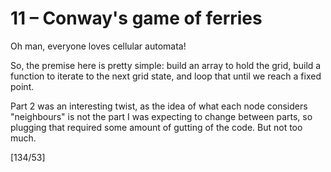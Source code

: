 # 11 &ndash; Conway's game of ferries
Oh man, everyone loves cellular automata!

So, the premise here is pretty simple: build an array to hold the grid, build a function to iterate to the next grid state, and loop that until we reach a fixed point.

Part 2 was an interesting twist, as the idea of what each node considers "neighbours" is not the part I was expecting to change between parts, so plugging that required some amount of gutting of the code. But not too much.

[134/53]
